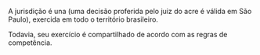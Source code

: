 A jurisdição é una (uma decisão proferida pelo juiz do acre é válida em São Paulo), exercida em todo o território brasileiro. 

Todavia, seu exercício é compartilhado de acordo com as regras de competência.